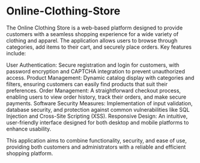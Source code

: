 # Online-Clothing-Store
The Online Clothing Store is a web-based platform designed to provide customers with a seamless shopping experience for a wide variety of clothing and apparel. The application allows users to browse through categories, add items to their cart, and securely place orders. 
Key features include:

User Authentication: Secure registration and login for customers, with password encryption and CAPTCHA integration to prevent unauthorized access.
Product Management: Dynamic catalog display with categories and filters, ensuring customers can easily find products that suit their preferences.
Order Management: A straightforward checkout process, enabling users to view order history, track their orders, and make secure payments.
Software Security Measures: Implementation of input validation, database security, and protection against common vulnerabilities like SQL Injection and Cross-Site Scripting (XSS).
Responsive Design: An intuitive, user-friendly interface designed for both desktop and mobile platforms to enhance usability.

This application aims to combine functionality, security, and ease of use, providing both customers and administrators with a reliable and efficient shopping platform.
